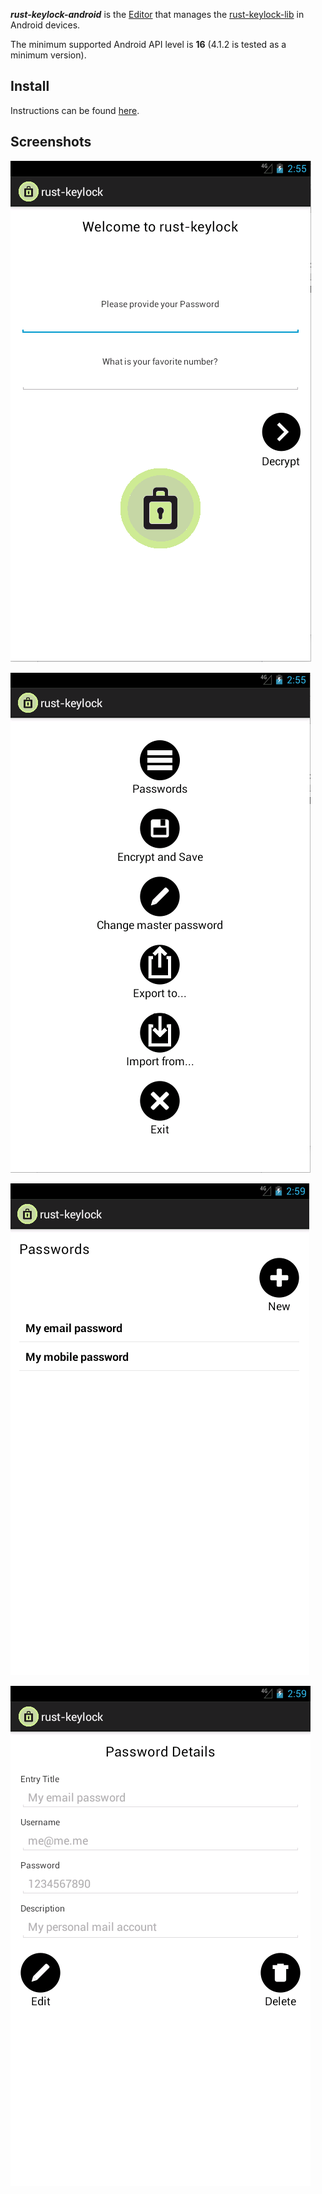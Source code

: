 ___rust-keylock-android___ is the [Editor](https://rust-keylock.github.io/rust-keylock-lib/rust_keylock/trait.Editor.html) that manages the [rust-keylock-lib](https://github.com/rust-keylock/rust-keylock-lib) in Android devices.

The minimum supported Android API level is __16__ (4.1.2 is tested as a minimum version).

## Install

Instructions can be found [here](https://rust-keylock.github.io/download/rkl/).

## Screenshots

![rust-keylock-1](gh-images/rust-keylock-1.png)

![rust-keylock-2](gh-images/rust-keylock-2.png)

![rust-keylock-3](gh-images/rust-keylock-3.png)

![rust-keylock-4](gh-images/rust-keylock-4.png)
